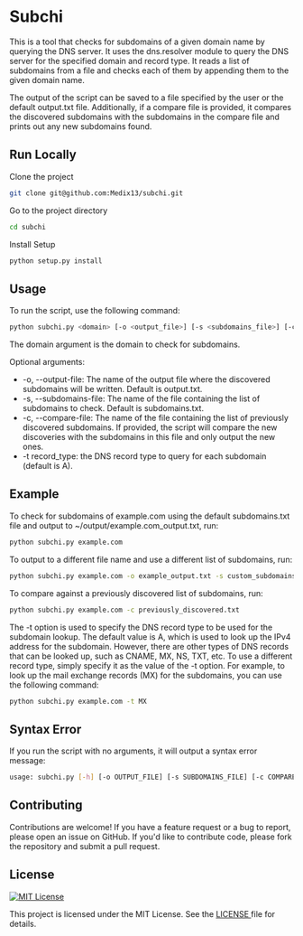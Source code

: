 # Subchi

This is a tool that checks for subdomains of a given domain name by querying the DNS server. It uses the dns.resolver module to query the DNS server for the specified domain and record type. It reads a list of subdomains from a file and checks each of them by appending them to the given domain name.

The output of the script can be saved to a file specified by the user or the default output.txt file. Additionally, if a compare file is provided, it compares the discovered subdomains with the subdomains in the compare file and prints out any new subdomains found.

## Run Locally

Clone the project

```bash
git clone git@github.com:Medix13/subchi.git
```

Go to the project directory

```bash
cd subchi
```

Install Setup

```bash
python setup.py install
```

## Usage

To run the script, use the following command:

```bash
python subchi.py <domain> [-o <output_file>] [-s <subdomains_file>] [-c <compare_file>] [-t <record_type>]
```

The domain argument is the domain to check for subdomains.

Optional arguments:

- -o, --output-file: The name of the output file where the discovered subdomains will be written. Default is output.txt.
- -s, --subdomains-file: The name of the file containing the list of subdomains to check. Default is subdomains.txt.
- -c, --compare-file: The name of the file containing the list of previously discovered subdomains. If provided, the script will compare the new discoveries with the subdomains in this file and only output the new ones.
- -t record_type: the DNS record type to query for each subdomain (default is A).

## Example

To check for subdomains of example.com using the default subdomains.txt file and output to ~/output/example.com_output.txt, run:

```bash
python subchi.py example.com
```

To output to a different file name and use a different list of subdomains, run:

```bash
python subchi.py example.com -o example_output.txt -s custom_subdomains.txt
```

To compare against a previously discovered list of subdomains, run:

```bash
python subchi.py example.com -c previously_discovered.txt
```
The -t option is used to specify the DNS record type to be used for the subdomain lookup. The default value is A, which is used to look up the IPv4 address for the subdomain. However, there are other types of DNS records that can be looked up, such as CNAME, MX, NS, TXT, etc. To use a different record type, simply specify it as the value of the -t option. For example, to look up the mail exchange records (MX) for the subdomains, you can use the following command:

```bash
python subchi.py example.com -t MX
```

## Syntax Error

If you run the script with no arguments, it will output a syntax error message:

```bash
usage: subchi.py [-h] [-o OUTPUT_FILE] [-s SUBDOMAINS_FILE] [-c COMPARE_FILE] domain
```

## Contributing

Contributions are welcome! If you have a feature request or a bug to report, please open an issue on GitHub. If you'd like to contribute code, please fork the repository and submit a pull request.

## License

[![MIT License](https://img.shields.io/badge/License-MIT-green.svg)](https://choosealicense.com/licenses/mit/)

This project is licensed under the MIT License. See the [LICENSE ](LICENSE.md) file for details.
